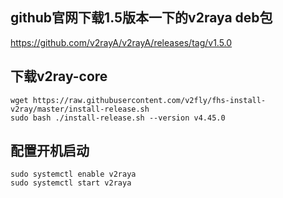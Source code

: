 
## github官网下载1.5版本一下的v2raya deb包

https://github.com/v2rayA/v2rayA/releases/tag/v1.5.0


## 下载v2ray-core
```
wget https://raw.githubusercontent.com/v2fly/fhs-install-v2ray/master/install-release.sh
sudo bash ./install-release.sh --version v4.45.0

```

## 配置开机启动

```
sudo systemctl enable v2raya
sudo systemctl start v2raya
```